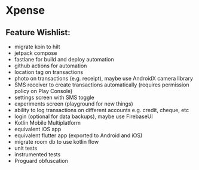 # Xpense

## Feature Wishlist:
  - migrate koin to hilt
  - jetpack compose
  - fastlane for build and deploy automation
  - github actions for automation
  - location tag on transactions
  - photo on transactions (e.g. receipt), maybe use AndroidX camera library
  - SMS receiver to create transactions automatically (requires permission policy on Play Console)
  - settings screen with SMS toggle
  - experiments screen (playground for new things)
  - ability to log transactions on different accounts e.g. credit, cheque, etc
  - login (optional for data backups), maybe use FirebaseUI
  - Kotlin Mobile Multiplatform
  - equivalent iOS app
  - equivalent flutter app (exported to Android and iOS)
  - migrate room db to use kotlin flow
  - unit tests
  - instrumented tests
  - Proguard obfuscation
